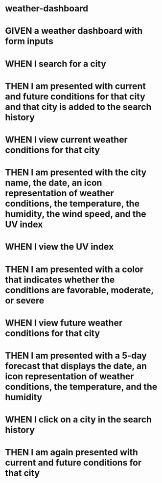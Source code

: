 # weather-dashboard
# GIVEN a weather dashboard with form inputs
# WHEN I search for a city
# THEN I am presented with current and future conditions for that city and that city is added to the search history
# WHEN I view current weather conditions for that city
# THEN I am presented with the city name, the date, an icon representation of weather conditions, the temperature, the humidity, the wind speed, and the UV index
# WHEN I view the UV index
# THEN I am presented with a color that indicates whether the conditions are favorable, moderate, or severe
# WHEN I view future weather conditions for that city
# THEN I am presented with a 5-day forecast that displays the date, an icon representation of weather conditions, the temperature, and the humidity
# WHEN I click on a city in the search history
# THEN I am again presented with current and future conditions for that city